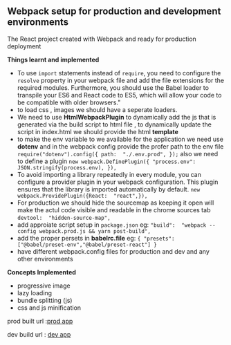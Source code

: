 ## Webpack setup for production and development environments

The React project created with Webpack and ready for production deployment

**Things learnt and implemented**

 - To use `import` statements instead of `require`, you need to configure the `resolve` property in your webpack file and add the file extensions for the required modules. Furthermore, you should use the Babel loader to transpile your ES6 and React code to ES5, which will allow your code to be compatible with older browsers."
 -  to load css , images we should have a seperate loaders.
 - We need to use **HtmlWebpackPlugin** to dynamically add the js that is generated via the build script to html file , to dynamically update the script in index.html we should  provide the html **template**
 - to make the env variable  to we available for the application we need use **dotenv** and in the webpack config provide the profer path to the env file
  `require("dotenv").config({
path:  "./.env.prod",
});` 
also we need to define a plugin 
`new webpack.DefinePlugin({
"process.env": JSON.stringify(process.env),
}),`
- To avoid importing a library repeatedly in every module, you can configure a provider plugin in your webpack configuration. This plugin ensures that the library is imported automatically by default.
`new webpack.ProvidePlugin({React:  "react",}),`
- For production  we should hide the sourcemap as keeping it open will make  the actul  code visible and readable in the chrome sources tab `devtool:  "hidden-source-map",`
- add approiate script setup in `package.json` 
eg: `"build":  "webpack --config webpack.prod.js && yarn post-build",`
- add the proper persets in **babelrc.file** 
eg: `{
"presets": ["@babel/preset-env","@babel/preset-react"]
}`
- have different webpack.config files for production and dev and any other environments


**Concepts Implemented**
- progressive image
- lazy loading
- bundle splitting (js)
- css and js minification 

prod built url :[prod app](https://webpack-production-build.netlify.app/)

dev build url : [dev app](https://webpack-dev-build.netlify.app/)
